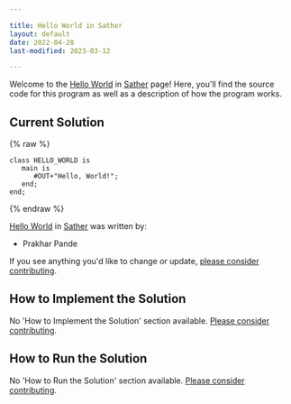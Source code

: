 ```yaml
---

title: Hello World in Sather
layout: default
date: 2022-04-28
last-modified: 2023-03-12

---
```


Welcome to the [Hello World](https://sampleprograms.io/projects/hello-world) in [Sather](https://sampleprograms.io/languages/sather) page! Here, you'll find the source code for this program as well as a description of how the program works.

## Current Solution

{% raw %}

```sather
class HELLO_WORLD is
   main is
      #OUT+"Hello, World!";
   end;
end;
```

{% endraw %}

[Hello World](https://sampleprograms.io/projects/hello-world) in [Sather](https://sampleprograms.io/languages/sather) was written by:

- Prakhar Pande

If you see anything you'd like to change or update, [please consider contributing](https://github.com/TheRenegadeCoder/sample-programs).

## How to Implement the Solution

No 'How to Implement the Solution' section available. [Please consider contributing](https://github.com/TheRenegadeCoder/sample-programs-website).

## How to Run the Solution

No 'How to Run the Solution' section available. [Please consider contributing](https://github.com/TheRenegadeCoder/sample-programs-website).